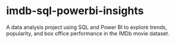 # imdb-sql-powerbi-insights
A data analysis project using SQL and Power BI to explore trends, popularity, and box office performance in the IMDb movie dataset.
